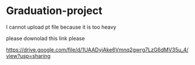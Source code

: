 # Graduation-project
I cannot upload pt file because it is too heavy

please downolad this link please

https://drive.google.com/file/d/1UAADyjAke6Vmnq2gwrg7LzG6dMV35u_4/view?usp=sharing
